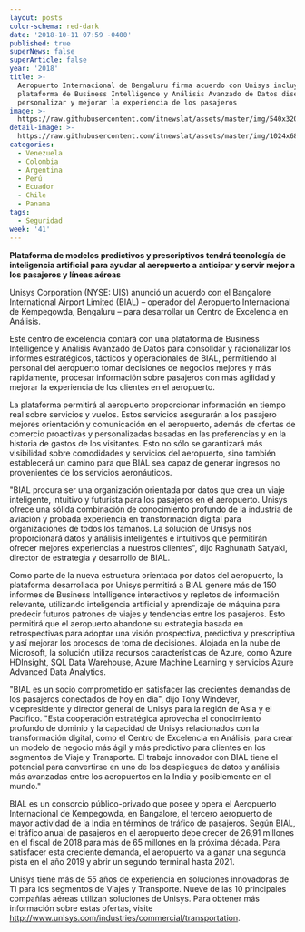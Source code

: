 ```yaml
---
layout: posts
color-schema: red-dark
date: '2018-10-11 07:59 -0400'
published: true
superNews: false
superArticle: false
year: '2018'
title: >-
  Aeropuerto Internacional de Bengaluru firma acuerdo con Unisys incluyendo
  plataforma de Business Intelligence y Análisis Avanzado de Datos diseñada para
  personalizar y mejorar la experiencia de los pasajeros
image: >-
  https://raw.githubusercontent.com/itnewslat/assets/master/img/540x320/BIAL-p.jpg
detail-image: >-
  https://raw.githubusercontent.com/itnewslat/assets/master/img/1024x680/BIAL-g.jpg
categories:
  - Venezuela
  - Colombia
  - Argentina
  - Perú
  - Ecuador
  - Chile
  - Panama
tags:
  - Seguridad
week: '41'
---
```

**Plataforma de modelos predictivos y prescriptivos tendrá tecnología de inteligencia artificial para ayudar al aeropuerto a anticipar y servir mejor a los pasajeros y líneas aéreas** 

Unisys Corporation (NYSE: UIS) anunció un acuerdo con el Bangalore International Airport Limited (BIAL) – operador del Aeropuerto Internacional de Kempegowda, Bengaluru – para desarrollar un Centro de Excelencia en Análisis.

Este centro de excelencia contará con una plataforma de Business Intelligence y Análisis Avanzado de Datos para consolidar y racionalizar los informes estratégicos, tácticos y operacionales de BIAL, permitiendo al personal del aeropuerto tomar decisiones de negocios mejores y más rápidamente, procesar información sobre pasajeros con más agilidad y mejorar la experiencia de los clientes en el aeropuerto.

La plataforma permitirá al aeropuerto proporcionar información en tiempo real sobre servicios y vuelos. Estos servicios asegurarán a los pasajero mejores orientación y comunicación en el aeropuerto, además de ofertas de comercio proactivas y personalizadas basadas en las preferencias y en la historia de gastos de los visitantes. Esto no sólo se garantizará más visibilidad sobre comodidades y servicios del aeropuerto, sino también establecerá un camino para que BIAL sea capaz de generar ingresos no provenientes de los servicios aeronáuticos.

"BIAL procura ser una organización orientada por datos que crea un viaje inteligente, intuitivo y futurista para los pasajeros en el aeropuerto. Unisys ofrece una sólida combinación de conocimiento profundo de la industria de aviación y probada experiencia en transformación digital para organizaciones de todos los tamaños. La solución de Unisys nos proporcionará datos y análisis inteligentes e intuitivos que permitirán ofrecer mejores experiencias a nuestros clientes", dijo Raghunath Satyaki, director de estrategia y desarrollo de BIAL.

Como parte de la nueva estructura orientada por datos del aeropuerto, la plataforma desarrollada por Unisys permitirá a BIAL genere más de 150 informes de Business Intelligence interactivos y repletos de información relevante, utilizando inteligencia artificial y aprendizaje de máquina para predecir futuros patrones de viajes y tendencias entre los pasajeros. Esto permitirá que el aeropuerto abandone su estrategia basada en retrospectivas para adoptar una visión prospectiva, predictiva y prescriptiva y así mejorar los procesos de toma de decisiones. Alojada en la nube de Microsoft, la solución utiliza recursos características de Azure, como Azure HDInsight, SQL Data Warehouse, Azure Machine Learning y servicios Azure Advanced Data Analytics.

"BIAL es un socio comprometido en satisfacer las crecientes demandas de los pasajeros conectados de hoy en día", dijo Tony Windever, vicepresidente y director general de Unisys para la región de Asia y el Pacífico. "Esta cooperación estratégica aprovecha el conocimiento profundo de dominio y la capacidad de Unisys relacionados con la transformación digital, como el Centro de Excelencia en Análisis, para crear un modelo de negocio más ágil y más predictivo para clientes en los segmentos de Viaje y Transporte. El trabajo innovador con BIAL tiene el potencial para convertirse en uno de los despliegues de datos y análisis más avanzadas entre los aeropuertos en la India y posiblemente en el mundo."
  
BIAL es un consorcio público-privado que posee y opera el Aeropuerto Internacional de Kempegowda, en Bangalore, el tercero aeropuerto de mayor actividad de la India en términos de tráfico de pasajeros. Según BIAL, el tráfico anual de pasajeros en el aeropuerto debe crecer de 26,91 millones en el fiscal de 2018 para más de 65 millones en la próxima década. Para satisfacer esta creciente demanda, el aeropuerto va a ganar una segunda pista en el año 2019 y abrir un segundo terminal hasta 2021.

Unisys tiene más de 55 años de experiencia en soluciones innovadoras de TI para los segmentos de Viajes y Transporte. Nueve de las 10 principales compañías aéreas utilizan soluciones de Unisys. Para obtener más información sobre estas ofertas, visite http://www.unisys.com/industries/commercial/transportation. 
